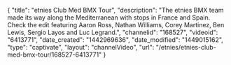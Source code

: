 {
    "title": "etnies Club Med BMX Tour",
    "description": "The etnies BMX team made its way along the Mediterranean with stops in France and Spain. Check the edit featuring Aaron Ross, Nathan Williams, Corey Martinez, Ben Lewis, Sergio Layos and Luc Legrand.",
    "channelid": "168527",
    "videoid": "6413771",
    "date_created": "1442969636",
    "date_modified": "1449015162",
    "type": "captivate",
    "layout": "channelVideo",
    "url": "\/etnies\/etnies-club-med-bmx-tour\/168527-6413771"
}